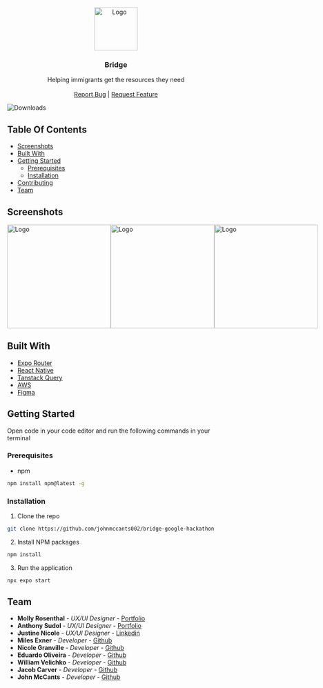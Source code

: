 <br/>
<p align="center">
  <a href="https://github.com/johnmccants002/bridge-google-hackathon">
    <img src="https://i.imgur.com/728T7aa.png" alt="Logo"  height="100">
  </a>

  <h3 align="center">Bridge</h3>

  <p align="center">
   Helping immigrants get the resources they need
    <br/>
    <br/>
    <a href="https://github.com/johnmccants002/bridge-google-hackathon/issues">Report Bug</a>
    |
    <a href="https://github.com/johnmccants002/bridge-google-hackathon/issues">Request Feature</a>
  </p>
</p>

![Downloads](https://img.shields.io/github/downloads/johnmccants002/bridge-google-hackathon/total)

## Table Of Contents

- [Screenshots](#screenshots)
- [Built With](#built-with)
- [Getting Started](#getting-started)
  - [Prerequisites](#prerequisites)
  - [Installation](#installation)
- [Contributing](#contributing)
- [Team](#team)

## Screenshots

<div style="display:flex; bridge-google-hackathon-content: space-around; gap: 10;">
<img src="https://i.imgur.com/f3E7HE0.png" alt="Logo" width="240">
<img src="https://i.imgur.com/blLdQ5q.png" alt="Logo" width="240">
<img src="https://i.imgur.com/m0B805Q.png" alt="Logo" width="240">

</div>

## Built With

- [Expo Router](https://docs.expo.dev/router/introduction/)
- [React Native](https://reactnative.dev/)
- [Tanstack Query](https://tanstack.com/query/latest)
- [AWS](https://aws.amazon.com/)
- [Figma](https://www.figma.com/file/drvzMpYQ9ebAyf4JQS21Nx/Google-AI-Hackathon?type=design&node-id=0-1&mode=design&t=dJc30L7K4BaCAA79-0)

## Getting Started

Open code in your code editor and run the following commands in your terminal

### Prerequisites

- npm

```sh
npm install npm@latest -g
```

### Installation

1. Clone the repo

```sh
git clone https://github.com/johnmccants002/bridge-google-hackathon
```

2. Install NPM packages

```sh
npm install
```

3. Run the application

```sh
npx expo start
```

## Team

- **Molly Rosenthal** - _UX/UI Designer_ - [Portfolio](https://www.mollyrrosenthal.com/)
- **Anthony Sudol** - _UX/UI Designer_ - [Portfolio](https://www.anthonysudol.com/)
- **Justine Nicole** - _UX/UI Designer_ - [Linkedin](https://www.linkedin.com/in/justine-nicole/)
- **Miles Exner** - _Developer_ - [Github](https://github.com/dizolivemint/)
- **Nicole Granville** - _Developer_ - [Github](https://github.com/ngran4/)
- **Eduardo Oliveira** - _Developer_ - [Github](https://github.com/edumtto)
- **William Velichko** - _Developer_ - [Github](https://github.com/williamvelichko)
- **Jacob Carver** - _Developer_ - [Github](https://github.com/jacobcarver)
- **John McCants** - _Developer_ - [Github](https://github.com/johnmccants002/)
